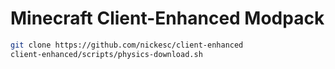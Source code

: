 # Minecraft Client-Enhanced Modpack

```sh
git clone https://github.com/nickesc/client-enhanced
client-enhanced/scripts/physics-download.sh
```
